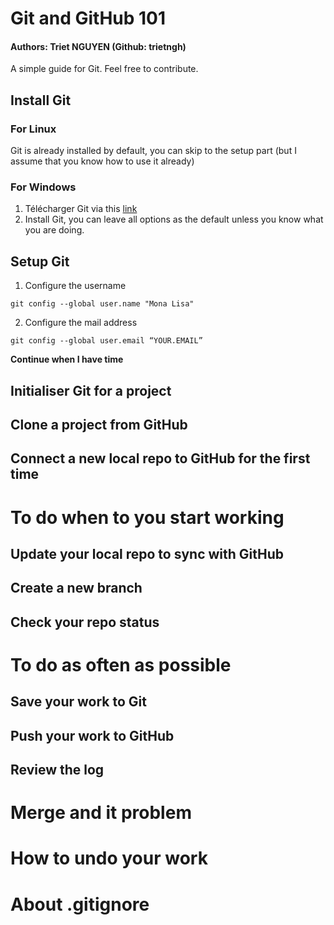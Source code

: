 # Git and GitHub 101
#### Authors: Triet NGUYEN (Github: trietngh)

A simple guide for Git. Feel free to contribute.

## Install Git

### For Linux
Git is already installed by default, you can skip to the setup part (but I assume that you know how to use it already)

### For Windows
1. Télécharger Git via this [link](https://git-scm.com/download/win)
2. Install Git, you can leave all options as the default unless you know what you are doing.

## Setup Git
1. Configure the username

`git config --global user.name "Mona Lisa"`

2. Configure the mail address

`git config --global user.email “YOUR.EMAIL”`

**Continue when I have time**

## Initialiser Git for a project

## Clone a project from GitHub

## Connect a new local repo to GitHub for the first time

# To do when to you start working
## Update your local repo to sync with GitHub

## Create a new branch

## Check your repo status

# To do as often as possible
## Save your work to Git

## Push your work to GitHub

## Review the log

# Merge and it problem

# How to undo your work

# About .gitignore
